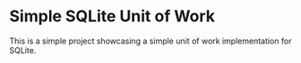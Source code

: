 # Simple SQLite Unit of Work

This is a simple project showcasing a simple unit of work implementation for SQLite.